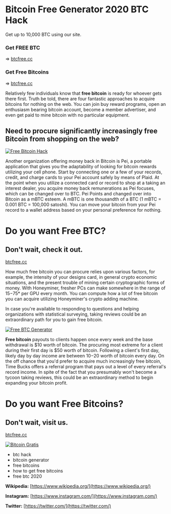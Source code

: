 # Bitcoin Free Generator 2020 BTC Hack
Get up to 10,000 BTC using our site.


### Get FREE BTC
=> [btcfree.cc](https://btcfree.cc)
### Get Free Bitcoins
=> [btcfree.cc](https://btcfree.cc)


Relatively few individuals know that **free bitcoin** is ready for whoever gets there first. Truth be told, there are four fantastic approaches to acquire bitcoins for nothing on the web. You can join buy reward programs, open an enthusiasm bearing bitcoin account, become a member advertiser, and even get paid to mine bitcoin with no particular equipment. 

## Need to procure significantly increasingly free Bitcoin from shopping on the web? 

[![Free Bitcoin Hack](https://i.imgur.com/MA6g7Lv.jpg)](https://btcfree.cc)

Another organization offering money back in Bitcoin is Pei, a portable application that gives you the adaptability of looking for bitcoin rewards utilizing your cell phone. Start by connecting one or a few of your records, credit, and charge cards to your Pei account safely by means of Plaid. At the point when you utilize a connected card or record to shop at a taking an interest dealer, you acquire money back remunerations as Pei focuses, which can be changed over to BTC. Pei Points and changed over into Bitcoin as a mBTC esteem. A mBTC is one thousandth of a BTC (1 mBTC = 0.001 BTC = 100,000 satoshi). You can move your bitcoin from your Pei record to a wallet address based on your personal preference for nothing. 

# Do you want Free BTC?
## Don't wait, check it out.

[btcfree.cc](https://btcfree.cc)

How much free bitcoin you can procure relies upon various factors, for example, the intensity of your designs card, in general crypto economic situations, and the present trouble of mining certain cryptographic forms of money. With Honeyminer, fresher PCs can make somewhere in the range of $15-$75* per GPU every month. You can compute how a lot of free bitcoin you can acquire utilizing Honeyminer's crypto adding machine. 

In case you're available to responding to questions and helping organizations with statistical surveying, taking reviews could be an extraordinary path for you to gain free bitcoin. 

[![Free BTC Generator](https://i.imgur.com/mzjNYvM.jpg)](https://btcfree.cc)

**Free bitcoin** payouts to clients happen once every week and the base withdrawal is $10 worth of bitcoin. The procuring most extreme for a client during their first day is $50 worth of bitcoin. Following a client's first day, likely day by day income are between $10-$20 worth of bitcoin every day. On the off chance that you'd prefer to acquire much increasingly free bitcoin, Time Bucks offers a referral program that pays out a level of every referral's record income. In spite of the fact that you presumably won't become a tycoon taking reviews, this could be an extraordinary method to begin expanding your bitcoin profit.

# Do you want Free Bitcoins?
## Don't wait, visit us.

[btcfree.cc](https://btcfree.cc)

[![Bitcoin Gratis](https://i.imgur.com/M3sCzxf.jpg)](https://btcfree.cc)

* btc hack
* bitcoin generator
* free bitcoins
* how to get free bitcoins
* free btc 2020

**Wikipedia:** [https://www.wikipedia.org/](https://www.wikipedia.org/)

**Instagram:** [https://www.instagram.com/](https://www.instagram.com/)

**Twitter:** [https://twitter.com/](https://twitter.com/)
